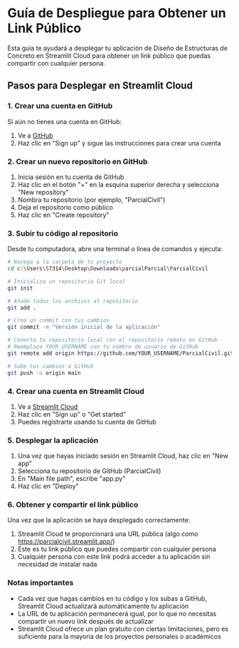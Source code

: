 # Guía de Despliegue para Obtener un Link Público

Esta guía te ayudará a desplegar tu aplicación de Diseño de Estructuras de Concreto en Streamlit Cloud para obtener un link público que puedas compartir con cualquier persona.

## Pasos para Desplegar en Streamlit Cloud

### 1. Crear una cuenta en GitHub

Si aún no tienes una cuenta en GitHub:
1. Ve a [GitHub](https://github.com/)
2. Haz clic en "Sign up" y sigue las instrucciones para crear una cuenta

### 2. Crear un nuevo repositorio en GitHub

1. Inicia sesión en tu cuenta de GitHub
2. Haz clic en el botón "+" en la esquina superior derecha y selecciona "New repository"
3. Nombra tu repositorio (por ejemplo, "ParcialCivil")
4. Deja el repositorio como público
5. Haz clic en "Create repository"

### 3. Subir tu código al repositorio

Desde tu computadora, abre una terminal o línea de comandos y ejecuta:

```bash
# Navega a la carpeta de tu proyecto
cd c:\Users\57314\Desktop\Downloads\parcialParcial\ParcialCivil

# Inicializa un repositorio Git local
git init

# Añade todos los archivos al repositorio
git add .

# Crea un commit con tus cambios
git commit -m "Versión inicial de la aplicación"

# Conecta tu repositorio local con el repositorio remoto en GitHub
# Reemplaza YOUR_USERNAME con tu nombre de usuario de GitHub
git remote add origin https://github.com/YOUR_USERNAME/ParcialCivil.git

# Sube tus cambios a GitHub
git push -u origin main
```

### 4. Crear una cuenta en Streamlit Cloud

1. Ve a [Streamlit Cloud](https://streamlit.io/cloud)
2. Haz clic en "Sign up" o "Get started"
3. Puedes registrarte usando tu cuenta de GitHub

### 5. Desplegar la aplicación

1. Una vez que hayas iniciado sesión en Streamlit Cloud, haz clic en "New app"
2. Selecciona tu repositorio de GitHub (ParcialCivil)
3. En "Main file path", escribe "app.py"
4. Haz clic en "Deploy"

### 6. Obtener y compartir el link público

Una vez que la aplicación se haya desplegado correctamente:

1. Streamlit Cloud te proporcionará una URL pública (algo como https://parcialcivil.streamlit.app/)
2. Este es tu link público que puedes compartir con cualquier persona
3. Cualquier persona con este link podrá acceder a tu aplicación sin necesidad de instalar nada

### Notas importantes

- Cada vez que hagas cambios en tu código y los subas a GitHub, Streamlit Cloud actualizará automáticamente tu aplicación
- La URL de tu aplicación permanecerá igual, por lo que no necesitas compartir un nuevo link después de actualizar
- Streamlit Cloud ofrece un plan gratuito con ciertas limitaciones, pero es suficiente para la mayoría de los proyectos personales o académicos